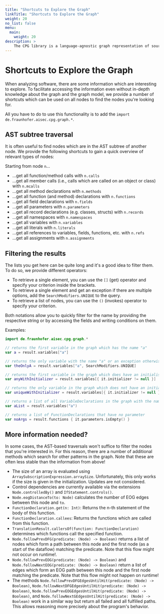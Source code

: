 ```yaml
---
title: "Shortcuts to Explore the Graph"
linkTitle: "Shortcuts to Explore the Graph"
weight: 20
no_list: false
menu:
  main:
    weight: 20
description: >
    The CPG library is a language-agnostic graph representation of source code.
---
```


# Shortcuts to Explore the Graph

When analyzing software, there are some information which are interesting to
explore. To facilitate accessing the information even without in-depth knowledge
about the graph and the graph model, we provide a number of shortcuts which can
be used on all nodes to find the nodes you're looking for.

All you have to do to use this functionality is to add the `import
de.fraunhofer.aisec.cpg.graph.*`.

## AST subtree traversal

It is often useful to find nodes which are in the AST subtree of another node.
We provide the following shortcuts to gain a quick overview of relevant types of
nodes:

Starting from node `n`...
* ...get all function/method calls with `n.calls`
* ...get all member calls (i.e., calls which are called on an object or class)
  with `n.mcalls`
* ...get all method declarations with `n.methods`
* ...get all function (and method) declarations with `n.functions`
* ...get all field declarations with `n.fields`
* ...get all parameters with `n.parameters`
* ...get all record declarations (e.g. classes, structs) with `n.records`
* ...get all namespaces with `n.namespaces`
* ...get all variables with `n.variables`
* ...get all literals with `n.literals`
* ...get all references to variables, fields, functions, etc. with `n.refs`
* ...get all assignments with `n.assignments`

## Filtering the results

The lists you get here can be quite long and it's a good idea to filter them. To
do so, we provide different operators:
* To retrieve a single element, you can use the `[]` (get) operator and specify
  your criterion inside the brackets.
* To retrieve a single element and get an exception if there are multiple
  options, add the `SearchModifiers.UNIQUE` to the query.
* To retrieve a list of nodes, you can use the `()` (invokes) operator to
  specify your criterion.

Both notations allow you to quickly filter for the name by providing the
respective string or by accessing the fields and writing conditions on them.

Examples:
```kotlin
import de.fraunhofer.aisec.cpg.graph.*

// returns the first variable in the graph which has the name "a"
var a = result.variables["a"]

// returns the only variable with the name "a" or an exception otherwise
var theOnlyA = result.variables["a", SearchModifiers.UNIQUE]

// returns the first variable in the graph which does have an initialiser
var anyWithInitializer = result.variables[{ it.initializer != null }]

// returns the only variable in the graph which does not have an initialiser or throws an exception
var uniqueWithInitializer = result.variables[{ it.initializer != null }, SearchModifiers.UNIQUE]

// returns a list of all VariableDeclarations in the graph with the name "a"
var aList = result.variables("a")

// returns a list of FunctionDeclarations that have no parameter
var noArgs = result.functions { it.parameters.isEmpty() }
```

## More information needed?

In some cases, the AST-based traversals won't suffice to filter the nodes that
you're interested in. For this reason, there are a number of additional methods
which search for other patterns in the graph. Note that these are often less
stable than the information from above!

* The size of an array is evaluated using
  `ArraySubscriptionExpression.arraySize`. Unfortunately, this only works if the
  size is given in the initialization. Updates are not considered.
* Control dependencies are currently available via the extensions
  `Node.controlledBy()` and `IfStatement.controls()`.
*  `Node.eogDistanceTo(to: Node)` calculates the number of EOG edges between
   this node and `to`.
* `FunctionDeclaration.get(n: Int)`: Returns the n-th statement of the body of
  this function.
* `FunctionDeclaration.callees`: Returns the functions which are called from
  this function.
* `TranslationResult.callersOf(function: FunctionDeclaration)` determines which
  functions call the specified function.
* `Node.followPrevDFG(predicate: (Node) -> Boolean)` returns a list of nodes
  which form a path between this node and the first node (as a start of the
  dataflow) matching the predicate. Note that this flow might not occur on
  runtime!.
* `Node.followPrevEOG(predicate: (Node) -> Boolean)`
  and `Node.followNextEOG(predicate: (Node) -> Boolean)` return a list of edges
  which form an EOG path between this node and the first node matching the
  predicate. Note that this flow might not happen on runtime!
* The methods `Node.followPrevDFGEdgesUntilHit(predicate: (Node) -> Boolean)`,
 `Node.followNextDFGEdgesUntilHit(predicate: (Node) -> Boolean)`,
 `Node.followPrevEOGEdgesUntilHit(predicate: (Node) -> Boolean)`, and
 `Node.followNextGEdgesUntilHit(predicate: (Node) -> Boolean)` work in a similar
  way but return all failed and all fulfilled paths. This allows reasoning more
  precisely about the program's behavior.
